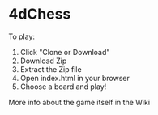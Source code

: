 # 4dChess
 
To play:
1. Click "Clone or Download"
2. Download Zip
3. Extract the Zip file
4. Open index.html in your browser
5. Choose a board and play!

More info about the game itself in the Wiki
